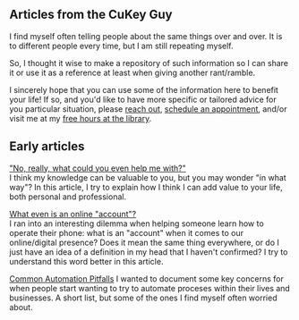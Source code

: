 ## Articles from the CuKey Guy

I find myself often telling people about the same things over and over.
It is to different people every time, but I am still repeating myself.

So, I thought it wise to make a repository of such information so I can share it or use it as a reference at least when giving another rant/ramble. 

I sincerely hope that you can use some of the information here to benefit your life!
If so, and you'd like to have more specific or tailored advice for you particular situation, please [reach out](main/contact.md), [schedule an appointment](https://cal.com/copper-key-software-connections), and/or visit me at my [free hours at the library](main/volunteering.md).

## Early articles

["No, really, what could you even help me with?"](articles/what_can_i_do_for_you.md)  
I think my knowledge can be valuable to you, but you may wonder "in what way"? In this article, I try to explain how I think I can add value to your life, both personal and professional.

[What even is an online "account"?](articles/what_is_an_account.md)  
I ran into an interesting dilemma when helping someone learn how to operate their phone: what is an "account" when it comes to our online/digital presence?
Does it mean the same thing everywhere, or do I just have an idea of a definition in my head that I haven't confirmed?
I try to understand this word better in this article.


[Common Automation Pitfalls](articles/common_automation_pitfalls.md)
I wanted to document some key concerns for when people start wanting to try to automate proceses within their lives and businesses. 
A short list, but some of the ones I find myself often worried about. 
